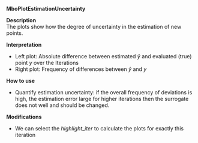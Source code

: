 **MboPlotEstimationUncertainty**

**Description**    
 The plots show how the degree of uncertainty in the estimation of new points. 


**Interpretation**   
  * Left plot: Absolute difference between estimated $\hat y$ and evaluated (true) point $y$ over the Iterations  
  * Right plot: Frequency of differences between $\hat y$ and $y$  

  
**How to use**  
  * Quantify estimation uncertainty: if the overall frequency of deviations is high, the estimation error large for higher iterations then the surrogate does not well and should be changed.  
  
  
**Modifications**
  * We can select the $highlight\_iter$ to calculate the plots for exactly this iteration


  

